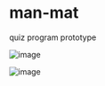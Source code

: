 # man-mat
quiz program prototype

![image](https://github.com/user-attachments/assets/7869356f-b82c-4b39-862e-c9ce5fbc7eee)

![image](https://github.com/user-attachments/assets/7f52350b-4ce9-47f5-af01-c806e5e1e8f1)

